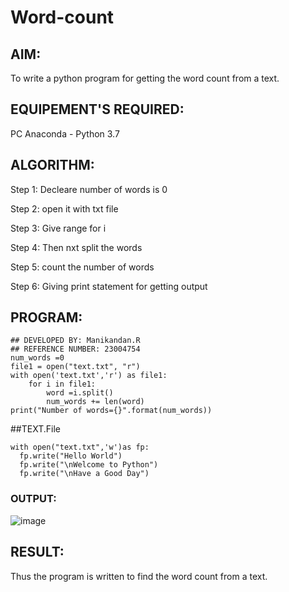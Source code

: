 # Word-count
## AIM:
To write a python program for getting the word count from a text.
## EQUIPEMENT'S REQUIRED: 
PC
Anaconda - Python 3.7
## ALGORITHM: 
Step 1:
Decleare number of words is 0

Step 2:
open it with txt file

Step 3:
Give range for i

Step 4:
Then nxt split the words

Step 5:
count the number of words

Step 6:
Giving print statement for getting output

## PROGRAM:
```
## DEVELOPED BY: Manikandan.R
## REFERENCE NUMBER: 23004754
num_words =0
file1 = open("text.txt", "r")
with open('text.txt','r') as file1:
    for i in file1:
        word =i.split()
        num_words += len(word)
print("Number of words={}".format(num_words))
```
##TEXT.File
```
with open("text.txt",'w')as fp:
  fp.write("Hello World")
  fp.write("\nWelcome to Python")
  fp.write("\nHave a Good Day")
```

### OUTPUT:
![image](https://github.com/Manikandanrag/Word-count/assets/138849491/50e1fed7-723d-4fe3-baca-79806a4aa196)



## RESULT:
Thus the program is written to find the word count from a text.
